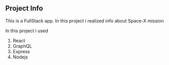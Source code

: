 
## Project Info

This is a FullStack app.
In this project i realized info about Space-X mission

In this project i used

1. React
2. GraphQL
3. Express 
4. Nodejs